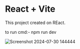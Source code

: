 # React + Vite
This project created on REact.

to run cmd:- npm run dev

![Screenshot 2024-07-30 144444](https://github.com/user-attachments/assets/5068e59f-7b45-41e5-8fc1-7e021378bb67)


<!-- This template provides a minimal setup to get React working in Vite with HMR and some ESLint rules.

Currently, two official plugins are available:

- [@vitejs/plugin-react](https://github.com/vitejs/vite-plugin-react/blob/main/packages/plugin-react/README.md) uses [Babel](https://babeljs.io/) for Fast Refresh
- [@vitejs/plugin-react-swc](https://github.com/vitejs/vite-plugin-react-swc) uses [SWC](https://swc.rs/) for Fast Refresh -->
